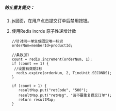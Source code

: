 ##### 防止重复提交：

1. js层面，在用户点击提交订单后禁用按钮。

2. 使用Redis incrde 原子性递增计数

   ```
   //针对同一单生成固定唯一标识
   orderNum=memberId+productId;
   
   //条数加1
   count = redis.increment(orderNum, 1);
   if (count == 1) {
   	//设置有效期2秒
     redis.expire(orderNum, 2, TimeUnit.SECONDS);
   }
   
   if (count > 1) {
      resultMap.put("retCode", "500");     
      resultMap.put("retMsg", "请不要重复提交订单");
      return resultMap;
   }
   ```